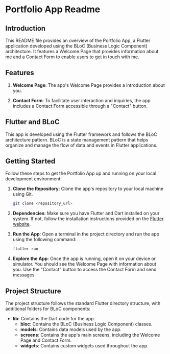 # Portfolio App Readme

## Introduction

This README file provides an overview of the Portfolio App, a Flutter application developed using the BLoC (Business Logic Component) architecture. It features a Welcome Page that provides information about me and a Contact Form to enable users to get in touch with me.

## Features

1. **Welcome Page**: The app's Welcome Page provides a introduction about you.

2. **Contact Form**: To facilitate user interaction and inquiries, the app includes a Contact Form accessible through a "Contact" button.

## Flutter and BLoC

This app is developed using the Flutter framework and follows the BLoC architecture pattern. BLoC is a state management pattern that helps organize and manage the flow of data and events in Flutter applications.

## Getting Started

Follow these steps to get the Portfolio App up and running on your local development environment:

1. **Clone the Repository**: Clone the app's repository to your local machine using Git.

   ```bash
   git clone <repository_url>
   ```

2. **Dependencies**: Make sure you have Flutter and Dart installed on your system. If not, follow the installation instructions provided on the [Flutter website](https://flutter.dev/docs/get-started/install).

3. **Run the App**: Open a terminal in the project directory and run the app using the following command:

   ```bash
   flutter run
   ```

4. **Explore the App**: Once the app is running, open it on your device or simulator. You should see the Welcome Page with information about you. Use the "Contact" button to access the Contact Form and send messages.

## Project Structure

The project structure follows the standard Flutter directory structure, with additional folders for BLoC components:

- **lib**: Contains the Dart code for the app.
  - **bloc**: Contains the BLoC (Business Logic Component) classes.
  - **models**: Contains data models used by the app.
  - **screens**: Contains the app's main screens, including the Welcome Page and Contact Form.
  - **widgets**: Contains custom widgets used throughout the app.

